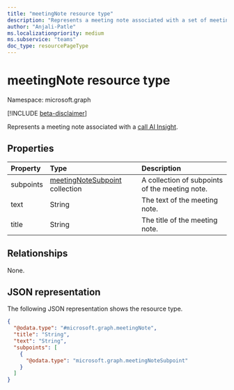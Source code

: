 ```yaml
---
title: "meetingNote resource type"
description: "Represents a meeting note associated with a set of meeting AI Insights"
author: "Anjali-Patle"
ms.localizationpriority: medium
ms.subservice: "teams"
doc_type: resourcePageType
---
```


# meetingNote resource type

Namespace: microsoft.graph

[!INCLUDE [beta-disclaimer](../../includes/beta-disclaimer.md)]

Represents a meeting note associated with a [call AI Insight](callaiinsight.md).


## Properties
|Property|Type|Description|
|:---|:---|:---|
|subpoints|[meetingNoteSubpoint](../resources/meetingnotesubpoint.md) collection| A collection of subpoints of the meeting note.|
|text|String|The text of the meeting note.|
|title|String|The title of the meeting note.|

## Relationships
None.

## JSON representation
The following JSON representation shows the resource type.
<!-- {
  "blockType": "resource",
  "@odata.type": "microsoft.graph.meetingNote"
}
-->
``` json
{
  "@odata.type": "#microsoft.graph.meetingNote",
  "title": "String",
  "text": "String",
  "subpoints": [
    {
      "@odata.type": "microsoft.graph.meetingNoteSubpoint"
    }
  ]
}
```

